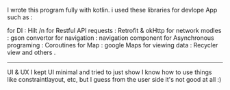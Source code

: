 I wrote this program fully with kotlin. i used these libraries for devlope App such as :

for DI : Hilt /n
for Restful API requests : Retrofit & okHttp
for network modles : gson convertor
for navigation : navigation component
for Asynchronous programing : Coroutines
for Map : google Maps 
for viewing data : Recycler view
and others .
___________________________________________________________________________________________________

UI & UX 
I kept UI minimal and tried to just show I know how to use things like constraintlayout, etc, but I guess from the user side it's not good at all :)
